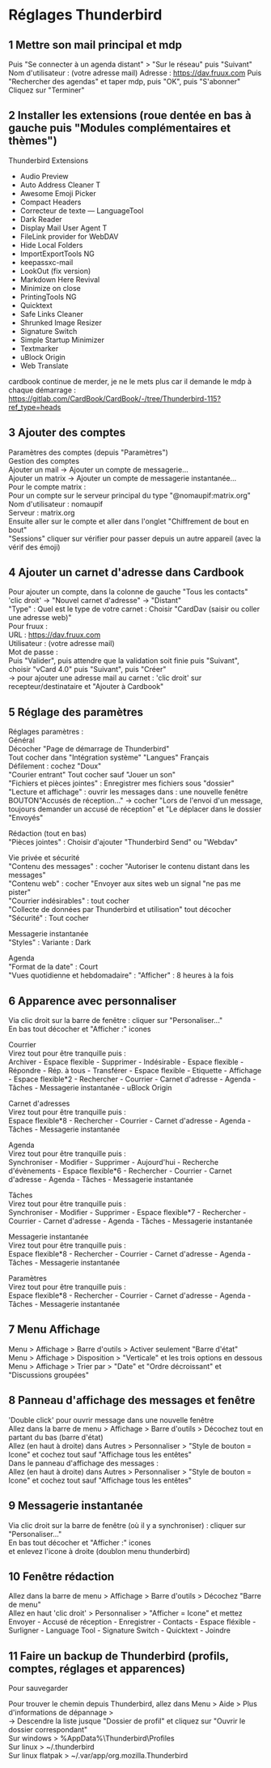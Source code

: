 # Réglages Thunderbird

## 1 Mettre son mail principal et mdp

Puis "Se connecter à un agenda distant" > "Sur le réseau" puis "Suivant"
Nom d'utilisateur : (votre adresse mail)
Adresse : <https://dav.fruux.com>
Puis "Rechercher des agendas" et taper mdp, puis "OK", puis "S'abonner"
Cliquez sur "Terminer"

## 2 Installer les extensions (roue dentée en bas à gauche puis "Modules complémentaires et thèmes")

Thunderbird Extensions

- Audio Preview
- Auto Address Cleaner T
- Awesome Emoji Picker
- Compact Headers
- Correcteur de texte — LanguageTool
- Dark Reader
- Display Mail User Agent T
- FileLink provider for WebDAV
- Hide Local Folders
- ImportExportTools NG
- keepassxc-mail
- LookOut (fix version)
- Markdown Here Revival
- Minimize on close
- PrintingTools NG
- Quicktext
- Safe Links Cleaner
- Shrunked Image Resizer
- Signature Switch
- Simple Startup Minimizer
- Textmarker
- uBlock Origin
- Web Translate

cardbook continue de merder, je ne le mets plus car il demande le mdp à chaque démarrage :
<https://gitlab.com/CardBook/CardBook/-/tree/Thunderbird-115?ref_type=heads>

## 3 Ajouter des comptes

Paramètres des comptes (depuis "Paramètres")  
Gestion des comptes  
Ajouter un mail -> Ajouter un compte de messagerie...  
Ajouter un matrix -> Ajouter un compte de messagerie instantanée...  
Pour le compte matrix :  
Pour un compte sur le serveur principal du type "@nomaupif:matrix.org"  
Nom d'utilisateur : nomaupif  
Serveur : matrix.org  
Ensuite aller sur le compte et aller dans l'onglet "Chiffrement de bout en bout"  
"Sessions" cliquer sur vérifier pour passer depuis un autre appareil (avec la vérif des émoji)  

## 4 Ajouter un carnet d'adresse dans Cardbook

Pour ajouter un compte, dans la colonne de gauche "Tous les contacts"  
'clic droit' -> "Nouvel carnet d'adresse" -> "Distant"  
"Type" : Quel est le type de votre carnet : Choisir "CardDav (saisir ou coller une adresse web)"  
Pour fruux :  
URL : <https://dav.fruux.com>  
Utilisateur : (votre adresse mail)  
Mot de passe :  
Puis "Valider", puis attendre que la validation soit finie puis "Suivant", choisir "vCard 4.0" puis "Suivant", puis "Créer"  
-> pour ajouter une adresse mail au carnet : 'clic droit' sur recepteur/destinataire et "Ajouter à Cardbook"  

## 5 Réglage des paramètres

Réglages paramètres :  
Général  
Décocher "Page de démarrage de Thunderbird"  
Tout cocher dans "Intégration système"
"Langues" Français  
Défilement : cochez "Doux"  
"Courier entrant" Tout cocher sauf "Jouer un son"  
"Fichiers et pièces jointes" : Enregistrer mes fichiers sous "dossier"  
"Lecture et affichage" : ouvrir les messages dans : une nouvelle fenêtre  
BOUTON"Accusés de réception..." -> cocher "Lors de l'envoi d'un message, toujours demander un accusé de réception" et "Le déplacer dans le dossier "Envoyés"  

Rédaction (tout en bas)  
"Pièces jointes" : Choisir d'ajouter "Thunderbird Send" ou "Webdav"  

Vie privée et sécurité  
"Contenu des messages" : cocher "Autoriser le contenu distant dans les messages"  
"Contenu web" : cocher "Envoyer aux sites web un signal "ne pas me pister"  
"Courrier indésirables" : tout cocher  
"Collecte de données par Thunderbird et utilisation" tout décocher  
"Sécurité" : Tout cocher  

Messagerie instantanée  
"Styles" : Variante : Dark  

Agenda  
"Format de la date" : Court  
"Vues quotidienne et hebdomadaire" : "Afficher" : 8 heures à la fois  

## 6 Apparence avec personnaliser

Via clic droit sur la barre de fenêtre : cliquer sur "Personaliser..."  
En bas tout décocher et "Afficher :" icones  

Courrier  
Virez tout pour être tranquille  puis :  
Archiver - Espace flexible - Supprimer - Indésirable - Espace flexible - Répondre - Rép. à tous - Transférer - Espace flexible - Etiquette - Affichage - Espace flexible*2 - Rechercher - Courrier - Carnet d'adresse - Agenda - Tâches - Messagerie instantanée - uBlock Origin

Carnet d'adresses  
Virez tout pour être tranquille  puis :  
Espace flexible*8 - Rechercher - Courrier - Carnet d'adresse - Agenda - Tâches - Messagerie instantanée

Agenda  
Virez tout pour être tranquille  puis :  
Synchroniser - Modifier - Supprimer - Aujourd'hui - Recherche d'évènements - Espace flexible*6 - Rechercher - Courrier - Carnet d'adresse - Agenda - Tâches - Messagerie instantanée

Tâches  
Virez tout pour être tranquille  puis :  
Synchroniser - Modifier - Supprimer - Espace flexible*7 - Rechercher - Courrier - Carnet d'adresse - Agenda - Tâches - Messagerie instantanée

Messagerie instantanée  
Virez tout pour être tranquille  puis :  
Espace flexible*8 - Rechercher - Courrier - Carnet d'adresse - Agenda - Tâches - Messagerie instantanée

Paramètres  
Virez tout pour être tranquille  puis :  
Espace flexible*8 - Rechercher - Courrier - Carnet d'adresse - Agenda - Tâches - Messagerie instantanée

## 7 Menu Affichage

Menu > Affichage > Barre d'outils > Activer seulement "Barre d'état"  
Menu > Affichage > Disposition > "Verticale" et les trois options en dessous  
Menu > Affichage > Trier par > "Date" et "Ordre décroissant" et "Discussions groupées"  

## 8 Panneau d'affichage des messages et fenêtre

'Double click' pour ouvrir message dans une nouvelle fenêtre  
Allez dans la barre de menu > Affichage > Barre d'outils > Décochez tout en partant du bas (barre d'état)  
Allez (en haut à droite) dans Autres > Personnaliser > "Style de bouton = Icone" et cochez tout sauf "Affichage tous les entêtes"  
Dans le panneau d'affichage des messages :  
Allez (en haut à droite) dans Autres > Personnaliser > "Style de bouton = Icone" et cochez tout sauf "Affichage tous les entêtes"  

## 9 Messagerie instantanée

Via clic droit sur la barre de fenêtre (où il y a synchroniser) : cliquer sur "Personaliser..."  
En bas tout décocher et "Afficher :" icones  
et enlevez l'icone à droite (doublon menu thunderbird)  

## 10 Fenêtre rédaction

Allez dans la barre de menu > Affichage > Barre d'outils > Décochez "Barre de menu"  
Allez en haut 'clic droit' > Personnaliser > "Afficher = Icone" et mettez  
Envoyer - Accusé de réception - Enregistrer - Contacts - Espace fléxible - Surligner - Language Tool - Signature Switch - Quicktext - Joindre  

## 11 Faire un backup de Thunderbird (profils, comptes, réglages et apparences)

Pour sauvegarder  

Pour trouver le chemin depuis Thunderbird, allez dans Menu > Aide > Plus d'informations de dépannage >  
-> Descendre la liste jusque "Dossier de profil" et cliquez sur "Ouvrir le dossier correspondant"  
Sur windows > %AppData%\Thunderbird\Profiles  
Sur linux > ~/.thunderbird  
Sur linux flatpak > ~/.var/app/org.mozilla.Thunderbird  
